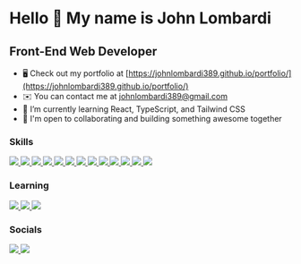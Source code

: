 Hello 👋 My name is John Lombardi
===============================

Front-End Web Developer
-----------------------------

*   🖥️  Check out my portfolio at [https://johnlombardi389.github.io/portfolio/](https://johnlombardi389.github.io/portfolio/)
*   ✉️  You can contact me at [johnlombardi389@gmail.com](mailto:mailto:johnlombardi389@gmail.com)
*   🌱  I’m currently learning React, TypeScript, and Tailwind CSS
*   🤝  I'm open to collaborating and building something awesome together


### Skills

<p>
  <a href="https://skillicons.dev">
    <img src="https://skillicons.dev/icons?i=react" />
  </a>
  <a href="https://skillicons.dev">
    <img src="https://skillicons.dev/icons?i=js" />
  </a>
  <a href="https://skillicons.dev">
    <img src="https://skillicons.dev/icons?i=sass" />
  </a>
  <a href="https://skillicons.dev">
    <img src="https://skillicons.dev/icons?i=css" />
  </a>
  <a href="https://skillicons.dev">
    <img src="https://skillicons.dev/icons?i=html" />
  </a>
  <a href="https://skillicons.dev">
    <img src="https://skillicons.dev/icons?i=nodejs" />
  </a>
  <a href="https://skillicons.dev">
    <img src="https://skillicons.dev/icons?i=bootstrap" />
  </a><a href="https://skillicons.dev">
    <img src="https://skillicons.dev/icons?i=git" />
  </a>
  <a href="https://skillicons.dev">
    <img src="https://skillicons.dev/icons?i=figma" />
  </a>
  <a href="https://skillicons.dev">
    <img src="https://skillicons.dev/icons?i=ps" />
  </a>
  <a href="https://skillicons.dev">
    <img src="https://skillicons.dev/icons?i=ai" />
  </a>
  <a href="https://skillicons.dev">
    <img src="https://skillicons.dev/icons?i=xd" />
  </a>
  <a href="https://skillicons.dev">
    <img src="https://skillicons.dev/icons?i=vscode" />
  </a>
  </p>

### Learning

<p>
<a href="https://skillicons.dev">
    <img src="https://skillicons.dev/icons?i=redux" />
  </a>
  <a href="https://skillicons.dev">
    <img src="https://skillicons.dev/icons?i=vite" />
  </a>
  <a href="https://skillicons.dev">
    <img src="https://skillicons.dev/icons?i=ts" />
  </a>
</p>

### Socials

<p>
<a href="https://skillicons.dev">
    <img src="https://skillicons.dev/icons?i=linkedin" />
  </a>
  <a href="https://skillicons.dev">
    <img src="https://skillicons.dev/icons?i=github" />
  </a>
</p>

<!---
johnlombardi389/johnlombardi389 is a ✨ special ✨ repository because its `README.md` (this file) appears on your GitHub profile.
You can click the Preview link to take a look at your changes.
--->
